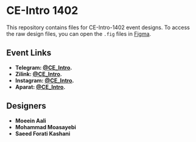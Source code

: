 # CE-Intro 1402
This repository contains files for CE-Intro-1402 event designs. To access the raw design files, you can open the `.fig` files in [Figma](https://www.figma.com/).
## Event Links
* __Telegram: [@CE_Intro](https://t.me/ce_intro).__
*  __Zilink: [@CE_Intro](https://zil.ink/ce_intro).__
* __Instagram: [@CE_Intro](https://instagram.com/ce_intro).__
* __Aparat: [@CE_Intro](https://www.aparat.com/CE_intro).__
## Designers
* __Moeein Aali__
* __Mohammad Moasayebi__
* __Saeed Forati Kashani__
